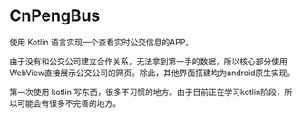# CnPengBus
使用 Kotlin 语言实现一个查看实时公交信息的APP。

由于没有和公交公司建立合作关系，无法拿到第一手的数据，所以核心部分使用WebView直接展示公交公司的网页。除此，其他界面搭建均为android原生实现。

第一次使用 kotlin 写东西，很多不习惯的地方。由于目前正在学习kotlin阶段，所以可能会有很多不完善的地方。
